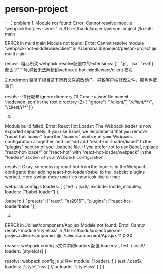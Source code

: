 # person-project
一：problem
1.
Module not found: Error: Cannot resolve module 'webpack/hot/dev-server' in /Users/baidu/project/person-project
 @ multi main

ERROR in multi main
Module not found: Error: Cannot resolve module 'webpack-hot-middleware/client' in /Users/baidu/project/person-project
 @ multi main


resove:
粗心所致
webpack resolve配置中的extensions: ['', '.js', '.jsx', '.es6'] 都丢了"." 号,导致无法解析到webpack-hot-middleware/client 模块


2.nodemon 监听了根目录下所有文件的改动了，导致客户端修改文件，服务也被重启

resolve: 
进行配置
ignore directory
(1) Create a json file named 'nodemon.json' in the root directory
(2) 
{
    "ignore": ["/client/*", "/client/**/*", "/client/**/**/*"]
}


3.
Module build failed: Error: React Hot Loader: The Webpack loader is now exported separately. If you use Babel, we recommend that you remove "react-hot-loader" from the "loaders" section of your Webpack configuration altogether, and instead add "react-hot-loader/babel" to the "plugins" section of your .babelrc file. If you prefer not to use Babel, replace "react-hot-loader" or "react-hot" with "react-hot-loader/webpack" in the "loaders" section of your Webpack configuration.

resolve:
Okay, so removing react-hot from the loaders in the Webpack config and then adding react-hot-loader/babel to the .babelrc plugins worked. Here's what those two files now look like for me:

webpack.config.js
loaders: [
      {
        test: /\.jsx$/,
        exclude: /node_modules/,
        loaders: ["babel-loader"]
      },
      
.babelrc
{
  "presets": ["react", "es2015"],
  "plugins": ["react-hot-loader/babel"]
}

4.
ERROR in ./client/component/App.jsx
Module not found: Error: Cannot resolve module 'style!css' in /Users/baidu/project/person-project/client/component
 @ ./client/component/App.jsx 11:0-20

reason: 
webpack.config.js文件中的loaders 配置 loaders: [
	test: /\.css$/,
	loaders: [style!css] 
]

resolve:
webpack.config.js 文件中
module: {
	loaders: [
		{
			test: /\.css$/,
			loaders: ['style', 'css'] // or loader: 'style!css'
		}
	]
}